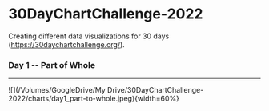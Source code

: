# 30DayChartChallenge-2022
Creating different data visualizations for 30 days (https://30daychartchallenge.org/). 

### Day 1 -- Part of Whole 
***
![](/Volumes/GoogleDrive/My Drive/30DayChartChallenge-2022/charts/day1_part-to-whole.jpeg){width=60%}

